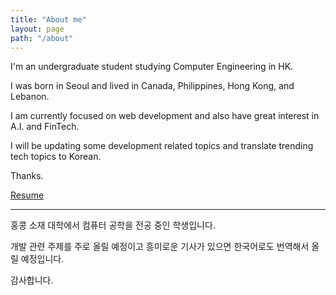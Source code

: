 ```yaml
---
title: "About me"
layout: page
path: "/about"
---
```


I'm an undergraduate student studying Computer Engineering in HK.

I was born in Seoul and lived in Canada, Philippines, Hong Kong, and Lebanon.

I am currently focused on web development and also have great interest in A.I. and FinTech.

I will be updating some development related topics and translate trending tech topics to Korean.

Thanks.

[Resume](./Sean_Cha_CV.pdf)

<hr/>

홍콩 소재 대학에서 컴퓨터 공학을 전공 중인 학생입니다.

개발 관련 주제를 주로 올릴 예정이고 흥미로운 기사가 있으면 한국어로도 번역해서 올릴 예정입니다.

감사합니다.
